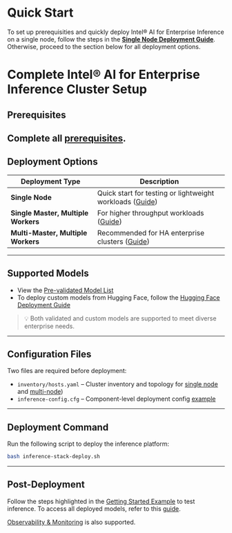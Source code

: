 # Quick Start
To set up prerequisities and quickly deploy Intel® AI for Enterprise Inference on a single node, follow the steps in the [**Single Node Deployment Guide**](./single-node-deployment.md). Otherwise, proceed to the section below for all deployment options.

# Complete Intel® AI for Enterprise Inference Cluster Setup

## Prerequisites
Complete all [prerequisites](./prerequisites.md).
---
## Deployment Options

| Deployment Type                         | Description                                                  |
|-----------------------------------------|--------------------------------------------------------------|
| **Single Node**                         | Quick start for testing or lightweight workloads ([Guide](./single-node-deployment.md)) |
| **Single Master, Multiple Workers**     | For higher throughput workloads ([Guide](./inventory-design-guide.md#single-master-multiple-workload-node-deployment)) |
| **Multi-Master, Multiple Workers**      | Recommended for HA enterprise clusters ([Guide](./inventory-design-guide.md#multi-master-multi-workload-node-deployment)) |
---
## Supported Models
- View the [Pre-validated Model List](./supported-models.md)
- To deploy custom models from Hugging Face, follow the [Hugging Face Deployment Guide](./deploy-llm-model-from-hugging-face.md)

> 💡 Both validated and custom models are supported to meet diverse enterprise needs.
---
## Configuration Files
Two files are required before deployment:

- `inventory/hosts.yaml` – Cluster inventory and topology for [single node](./examples/single-node/hosts.yaml) and [multi-node](./examples/multi-node/hosts.yaml))
- `inference-config.cfg` – Component-level deployment config [example](./configuring-inference-config-cfg-file.md)
---
## Deployment Command
Run the following script to deploy the inference platform:
```bash
bash inference-stack-deploy.sh
```
---
## Post-Deployment
Follow the steps highlighted in the [Getting Started Example](./getting-started-example.md) to test inference. To access all deployed models, refer to this [guide](./accessing-deployed-models.md).

[Observability & Monitoring](./observability.md) is also supported.
